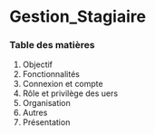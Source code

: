 # Gestion_Stagiaire


<h3>Table des matières</h3>
<ol>
  <li>Objectif</li>
  <li>Fonctionnalités</li>
  <li>Connexion et compte</li>
  <li>Rôle et privilège des uers</li>
  <li>Organisation</li>
  <li>Autres</li>
  <li>Présentation</li>
</ol>
